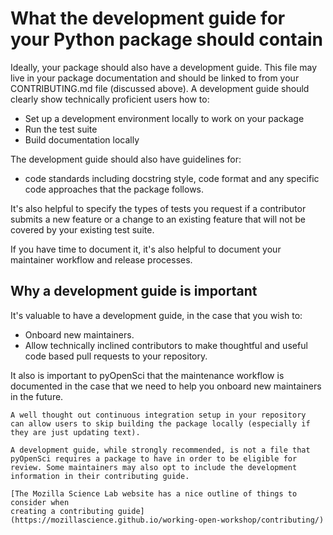 # What the development guide for your Python package should contain

Ideally, your package should also have a development guide. This file may live in your package documentation and should be linked to from your CONTRIBUTING.md file (discussed above).
A development guide should clearly show
technically proficient users how to:

* Set up a development environment locally to work on your package
* Run the test suite
* Build documentation locally

The development guide should also have guidelines for:
* code standards including docstring style, code format and any specific code approaches that the package follows.

It's also helpful to specify the types of tests you request if a contributor submits a new feature or a change to an existing feature that will not be covered by your existing test suite.

If you have time to document it, it's also helpful to document your maintainer workflow and release processes.

## Why a development guide is important

It's valuable to have a development guide, in the
case that you wish to:

* Onboard new maintainers.
* Allow technically inclined contributors to make thoughtful and useful code based pull requests to your repository.

It also is important to pyOpenSci that the maintenance workflow is
documented in the case that we need to help you onboard new
maintainers in the future.

```{note}
A well thought out continuous integration setup in your repository
can allow users to skip building the package locally (especially if they are just updating text).
```

```{tip}
A development guide, while strongly recommended, is not a file that
pyOpenSci requires a package to have in order to be eligible for
review. Some maintainers may also opt to include the development information in their contributing guide.
```


```{tip}
[The Mozilla Science Lab website has a nice outline of things to consider when
creating a contributing guide](https://mozillascience.github.io/working-open-workshop/contributing/)
```



<!--
pyOpenSci packages must:

- Contain full documentation for any user-facing functions.
- Have a test suite that covers the major functionality of the package.
- Use continuous integration.
- Use an OSI approved software license.

**Good/Better/Best:**
- **Good:** Include a open source software license with your package.
- **Better/Best:** Choose a license based on your needs and future use of package, plus explain your choice in your submission for review. -->
